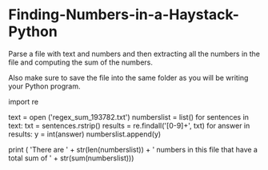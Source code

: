 # Finding-Numbers-in-a-Haystack-Python
Parse a file with text and numbers and then extracting all the numbers in the file and computing the sum of the numbers.

Also make sure to save the file into the same folder as you will be writing your Python program.


import re

text = open ('regex_sum_193782.txt')
numberslist = list()
for sentences in text:
    txt = sentences.rstrip()
    results = re.findall('[0-9]+', txt)
    for answer in results:
        y = int(answer)
        numberslist.append(y)

print ( 'There are ' +  str(len(numberslist)) + ' numbers in this file that have a total sum of ' + str(sum(numberslist)))
